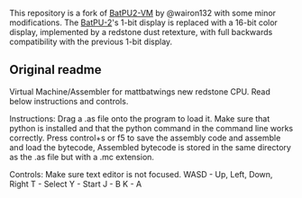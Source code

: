 This repository is a fork of [BatPU2-VM](https://github.com/AdoHTQ/Batpu2-VM) by @wairon132 with some minor modifications.
The [BatPU-2](https://github.com/mattbatwings/BatPU-2)'s 1-bit display is replaced with a 16-bit color display, implemented by a redstone dust retexture, with full backwards compatibility with the previous 1-bit display.

## Original readme

Virtual Machine/Assembler for mattbatwings new redstone CPU. Read below instructions and controls.

Instructions:
Drag a .as file onto the program to load it.
Make sure that python is installed and that the python command in the command line works correctly.
Press control+s or f5 to save the assembly code and assemble and load the bytecode,
Assembled bytecode is stored in the same directory as the .as file but with a .mc extension.

Controls:
Make sure text editor is not focused.
WASD - Up, Left, Down, Right
T - Select
Y - Start
J - B
K - A
